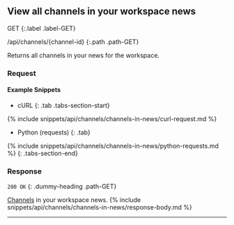 ## View all channels in your workspace news

GET
{:.label .label-GET}

/api/channels/{channel-id}
{:.path .path-GET}

Returns all channels in your news for the workspace.

### Request
#### Example Snippets
- cURL
{: .tab .tabs-section-start}

{% include snippets/api/channels/channels-in-news/curl-request.md %}

- Python (requests)
{: .tab}

{% include snippets/api/channels/channels-in-news/python-requests.md %}
{: .tabs-section-end}

### Response
`200 OK`
{: .dummy-heading .path-GET}

[Channels](#channel) in your workspace news.
{% include snippets/api/channels/channels-in-news/response-body.md %}

---
